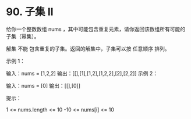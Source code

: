 # 90. 子集 II
  给你一个整数数组 nums ，其中可能包含重复元素，请你返回该数组所有可能的子集（幂集）。
  
  解集 不能 包含重复的子集。返回的解集中，子集可以按 任意顺序 排列。
  
   
  
  示例 1：
  
  输入：nums = [1,2,2]
  输出：[[],[1],[1,2],[1,2,2],[2],[2,2]]
  示例 2：
  
  输入：nums = [0]
  输出：[[],[0]]
   
  
  提示：
  
  1 <= nums.length <= 10
  -10 <= nums[i] <= 10